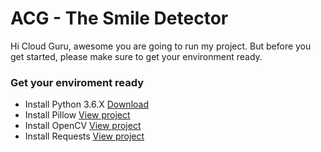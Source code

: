 # ACG - The Smile Detector

Hi Cloud Guru, awesome you are going to run my project. But before you get started, please make sure to get your environment ready.

### Get your enviroment ready

- Install Python 3.6.X [Download](https://www.python.org/downloads/release/python-369/)
- Install Pillow [View project](https://pypi.org/project/Pillow/)
- Install OpenCV [View project](https://pypi.org/project/opencv-python/)
- Install Requests [View project](https://pypi.org/project/requests/)
